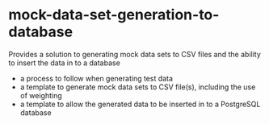 # mock-data-set-generation-to-database
Provides a solution to generating mock data sets to CSV files and the ability to insert the data in to a database


- a process to follow when generating test data
- a template to generate mock data sets to CSV file(s), including the use of weighting
- a template to allow the generated data to be inserted in to a PostgreSQL database

